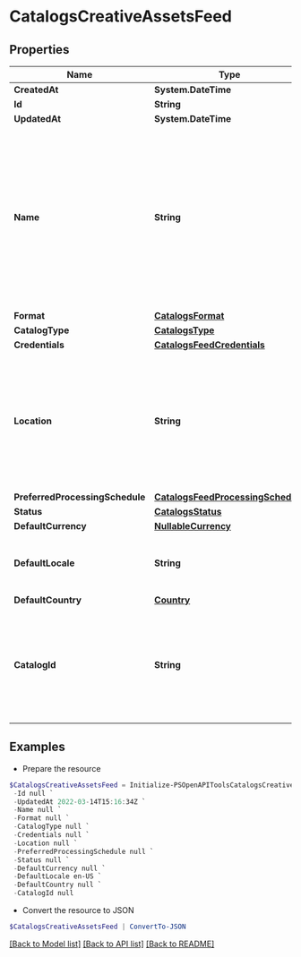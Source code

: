 # CatalogsCreativeAssetsFeed
## Properties

Name | Type | Description | Notes
------------ | ------------- | ------------- | -------------
**CreatedAt** | **System.DateTime** |  | 
**Id** | **String** |  | 
**UpdatedAt** | **System.DateTime** |  | 
**Name** | **String** | A human-friendly name associated to a given feed. This value is currently nullable due to historical reasons. It is expected to become non-nullable in the future. | 
**Format** | [**CatalogsFormat**](CatalogsFormat.md) |  | 
**CatalogType** | [**CatalogsType**](CatalogsType.md) |  | 
**Credentials** | [**CatalogsFeedCredentials**](CatalogsFeedCredentials.md) |  | 
**Location** | **String** | The URL where a feed is available for download. This URL is what Pinterest will use to download a feed for processing. | 
**PreferredProcessingSchedule** | [**CatalogsFeedProcessingSchedule**](CatalogsFeedProcessingSchedule.md) |  | 
**Status** | [**CatalogsStatus**](CatalogsStatus.md) |  | 
**DefaultCurrency** | [**NullableCurrency**](NullableCurrency.md) |  | 
**DefaultLocale** | **String** | The locale used within a feed for product descriptions. | 
**DefaultCountry** | [**Country**](Country.md) |  | 
**CatalogId** | **String** | Catalog id pertaining to the feed. If not provided, feed will use a default catalog based on type. | 

## Examples

- Prepare the resource
```powershell
$CatalogsCreativeAssetsFeed = Initialize-PSOpenAPIToolsCatalogsCreativeAssetsFeed  -CreatedAt 2022-03-14T15:15:22Z `
 -Id null `
 -UpdatedAt 2022-03-14T15:16:34Z `
 -Name null `
 -Format null `
 -CatalogType null `
 -Credentials null `
 -Location null `
 -PreferredProcessingSchedule null `
 -Status null `
 -DefaultCurrency null `
 -DefaultLocale en-US `
 -DefaultCountry null `
 -CatalogId null
```

- Convert the resource to JSON
```powershell
$CatalogsCreativeAssetsFeed | ConvertTo-JSON
```

[[Back to Model list]](../README.md#documentation-for-models) [[Back to API list]](../README.md#documentation-for-api-endpoints) [[Back to README]](../README.md)

